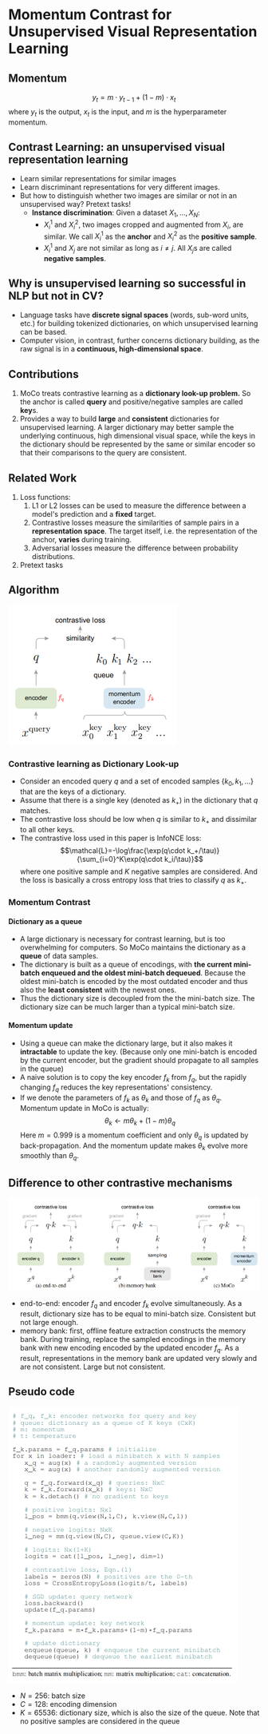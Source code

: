 # Momentum Contrast for Unsupervised Visual Representation Learning
## Momentum
$$y_t=m\cdot y_{t-1}+(1-m)\cdot x_t$$
where $y_t$ is the output, $x_t$ is the input, and $m$ is the hyperparameter momentum.
## Contrast Learning: an unsupervised visual representation learning
- Learn similar representations for similar images
- Learn discriminant representations for very different images.
- But how to distinguish whether two images are similar or not in an unsupervised way? Pretext tasks!
  - **Instance discrimination**: Given a dataset $X_1,...,X_N$:
    - $X_i^1$ and $X_i^2$, two images cropped and augmented from $X_i$, are similar. We call $X_i^1$ as the **anchor** and $X_i^2$ as the **positive sample**.
    - $X_i^1$ and $X_j$ are not similar as long as $i\neq j$. All $X_j$s are called **negative samples**.

## Why is unsupervised learning so successful in NLP but not in CV?
- Language tasks have **discrete signal spaces** (words, sub-word units, etc.) for building tokenized dictionaries, on which unsupervised learning can be based.
- Computer vision, in contrast, further concerns dictionary building, as the raw signal is in a **continuous, high-dimensional space**.

## Contributions
1. MoCo treats contrastive learning as a **dictionary look-up problem.** So the anchor is called **query** and positive/negative samples are called **key**s.
2. Provides a way to build **large** and **consistent** dictionaries for unsupervised learning. A larger dictionary may better sample the underlying continuous, high dimensional visual space, while the keys in the dictionary should be represented by the same or similar encoder so that their comparisons to the query are consistent.

## Related Work
1. Loss functions:
   1. L1 or L2 losses can be used to measure the difference between a model's prediction and a **fixed** target.
   2. Contrastive losses measure the similarities of sample pairs in a **representation space**. The target itself, i.e. the representation of the anchor, **varies** during training.
   3. Adversarial losses measure the difference between probability distributions.
2. Pretext tasks

## Algorithm
![MoCo algorithm](Images/MoCo_algorithm.png)
### Contrastive learning as Dictionary Look-up
- Consider an encoded query $q$ and a set of encoded samples $\{k_0,k_1,...\}$ that are the keys of a dictionary. 
- Assume that there is a single key (denoted as $k_+$) in the dictionary that $q$ matches.
- The contrastive loss should be low when $q$ is similar to $k_+$ and dissimilar to all other keys.
- The contrastive loss used in this paper is InfoNCE loss:
  $$\mathcal{L}=-\log\frac{\exp(q\cdot k_+/\tau)}{\sum_{i=0}^K\exp(q\cdot k_i/\tau)}$$
  where one positive sample and $K$ negative samples are considered. And the loss is basically a cross entropy loss that tries to classify $q$ as $k_+$.

### Momentum Contrast
#### Dictionary as a queue
- A large dictionary is necessary for contrast learning, but is too overwhelming for computers. So MoCo maintains the dictionary as a **queue** of data samples. 
- The dictionary is built as a queue of encodings, with **the current mini-batch enqueued and the oldest mini-batch dequeued**. Because the oldest mini-batch is encoded by the most outdated encoder and thus also the **least consistent** with the newest ones.
- Thus the dictionary size is decoupled from the the mini-batch size. The dictionary size can be much larger than a typical mini-batch size.

#### Momentum update
- Using a queue can make the dictionary large, but it also makes it **intractable** to update the key. (Because only one mini-batch is encoded by the current encoder, but the gradient should propagate to all samples in the queue)
- A naive solution is to copy the key encoder $f_k$ from $f_q$, but the rapidly changing $f_q$ reduces the key representations' consistency.
- If we denote the parameters of $f_k$ as $\theta_k$ and those of $f_q$ as $\theta_q$. Momentum update in MoCo is actually:
  $$\theta_k\leftarrow m\theta_k+(1-m)\theta_q$$
  Here $m=0.999$ is a momentum coefficient and only $\theta_q$ is updated by back-propagation. And the momentum update makes $\theta_k$ evolve more smoothly than $\theta_q$.

## Difference to other contrastive mechanisms
![MoCo difference](Images/MoCo_difference.png)
- end-to-end: encoder $f_q$ and encoder $f_k$ evolve simultaneously. As a result, dictionary size has to be equal to mini-batch size. Consistent but not large enough.
- memory bank: first, offline feature extraction constructs the memory bank. During training, replace the sampled encodings in the memory bank with new encoding encoded by the updated encoder $f_q$. As a result, representations in the memory bank are updated very slowly and are not consistent. Large but not consistent.

## Pseudo code
![Pseudo code](Images/MoCo_Pseudocode.png)
- $N=256$: batch size
- $C=128$: encoding dimension
- $K=65536$: dictionary size, which is also the size of the queue. Note that no positive samples are considered in the queue